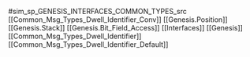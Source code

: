#sim_sp_GENESIS_INTERFACES_COMMON_TYPES_src
[[Common_Msg_Types_Dwell_Identifier_Conv]]
[[Genesis.Position]]
[[Genesis.Stack]]
[[Genesis.Bit_Field_Access]]
[[Interfaces]]
[[Genesis]]
[[Common_Msg_Types_Dwell_Identifier]]
[[Common_Msg_Types_Dwell_Identifier_Default]]
